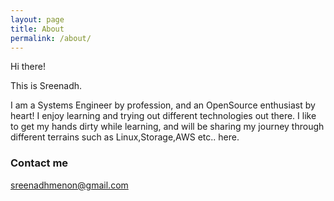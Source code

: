 ```yaml
---
layout: page
title: About
permalink: /about/
---
```


Hi there!

This is Sreenadh.



I am a Systems Engineer by profession, and an OpenSource enthusiast by heart! I enjoy learning and trying out different 
technologies out there. I like to get my hands dirty while learning, and will be sharing my journey through different terrains such as Linux,Storage,AWS etc.. here.


### Contact me

[sreenadhmenon@gmail.com](mailto:sreenadhmenon@gmail.com)
